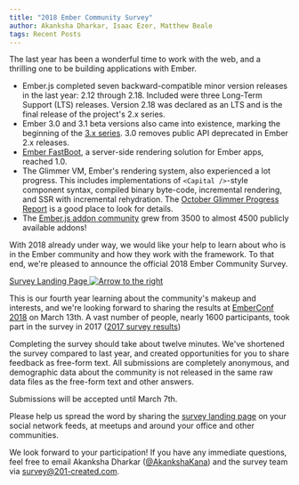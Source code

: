 ```yaml
---
title: "2018 Ember Community Survey"
author: Akanksha Dharkar, Isaac Ezer, Matthew Beale
tags: Recent Posts
---
```


The last year has been a wonderful time to work with the web, and a thrilling one to
be building applications with Ember.

- Ember.js completed seven backward-compatible minor version releases in the
  last year: 2.12 through 2.18.
  Included were three Long-Term Support (LTS) releases.
  Version 2.18 was declared as an LTS and is the final release of the project's 2.x series.
- Ember 3.0 and 3.1 beta versions also came into existence, marking the beginning of the [3.x
  series](http://emberjs.com/blog/tags/releases.html).
  3.0 removes public API deprecated in Ember 2.x releases.
- [Ember FastBoot](https://www.ember-fastboot.com/), a server-side rendering solution for Ember apps, reached 1.0.
- The Glimmer VM,
Ember's rendering system, also experienced a lot progress. This includes
implementations of `<Capital />`-style component syntax, compiled binary
byte-code, incremental rendering, and SSR with incremental rehydration. The [October Glimmer Progress Report](https://emberjs.com/blog/2017/10/10/glimmer-progress-report.html) is a good place to look for details.
- The [Ember.js addon community](https://www.emberaddons.com/) grew from 3500
  to almost 4500 publicly available addons!

With 2018 already under way, we would like your help to learn
about who is in the Ember community and how they work with the framework.
To that end, we're pleased to announce the official 2018 Ember Community Survey.

<a href="/ember-community-survey-2018" class="survey-button orange button">
  Survey Landing Page <img src="/images/survey/right-arrow.png" alt="Arrow to the right" />
</a>

This is our fourth year learning about the community's makeup and interests,
and we're looking forward to
sharing the results at [EmberConf 2018](http://emberconf.com/) on March 13th.
A vast number of people, nearly 1600 participants, took part in the survey in 2017 ([2017 survey results](https://www.emberjs.com/ember-community-survey-2017/))

Completing the survey should take about twelve minutes. We've shortened the
survey compared to last year, and created opportunities for you to share
feedback as free-form text. All submissions are completely anonymous, and
demographic data about the community is not released in the same raw data files
as the free-form text and other answers.

Submissions will be accepted until March 7th.

Please help us spread the word by sharing the
[survey landing page](/ember-community-survey-2018) on your social
network feeds, at meetups and around your office and other communities.

We look forward to your participation!
If you have any immediate questions, feel free to email
Akanksha Dharkar ([@AkankshaKana](https://twitter.com/AkankshaKana)) and
the survey team via
[survey@201-created.com](mailto:survey@201-created.com).
